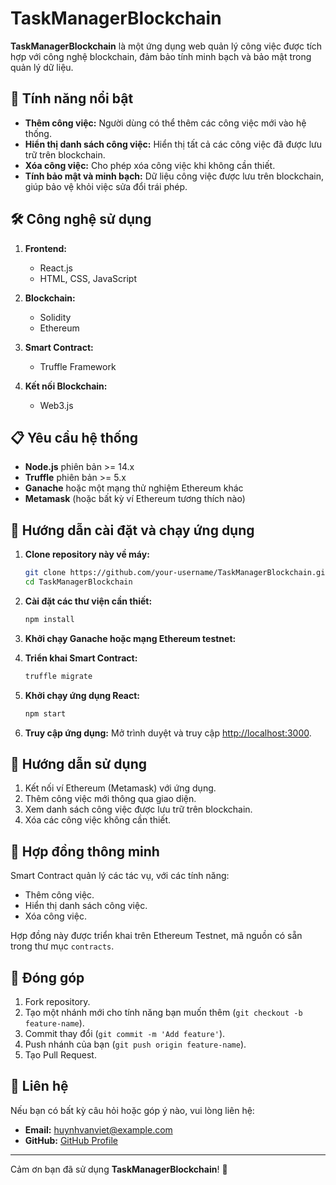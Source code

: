 
# TaskManagerBlockchain

**TaskManagerBlockchain** là một ứng dụng web quản lý công việc được tích hợp với công nghệ blockchain, đảm bảo tính minh bạch và bảo mật trong quản lý dữ liệu.

## 🚀 Tính năng nổi bật

- **Thêm công việc:** Người dùng có thể thêm các công việc mới vào hệ thống.  
- **Hiển thị danh sách công việc:** Hiển thị tất cả các công việc đã được lưu trữ trên blockchain.  
- **Xóa công việc:** Cho phép xóa công việc khi không cần thiết.  
- **Tính bảo mật và minh bạch:** Dữ liệu công việc được lưu trên blockchain, giúp bảo vệ khỏi việc sửa đổi trái phép.  

## 🛠️ Công nghệ sử dụng

1. **Frontend:**
   - React.js
   - HTML, CSS, JavaScript

2. **Blockchain:**
   - Solidity
   - Ethereum

3. **Smart Contract:**
   - Truffle Framework

4. **Kết nối Blockchain:**
   - Web3.js

## 📋 Yêu cầu hệ thống

- **Node.js** phiên bản >= 14.x  
- **Truffle** phiên bản >= 5.x  
- **Ganache** hoặc một mạng thử nghiệm Ethereum khác  
- **Metamask** (hoặc bất kỳ ví Ethereum tương thích nào)

## 📖 Hướng dẫn cài đặt và chạy ứng dụng

1. **Clone repository này về máy:**
   ```bash
   git clone https://github.com/your-username/TaskManagerBlockchain.git
   cd TaskManagerBlockchain
   ```

2. **Cài đặt các thư viện cần thiết:**
   ```bash
   npm install
   ```

3. **Khởi chạy Ganache hoặc mạng Ethereum testnet:**

4. **Triển khai Smart Contract:**
   ```bash
   truffle migrate
   ```

5. **Khởi chạy ứng dụng React:**
   ```bash
   npm start
   ```

6. **Truy cập ứng dụng:**
   Mở trình duyệt và truy cập [http://localhost:3000](http://localhost:3000).

## 🌟 Hướng dẫn sử dụng

1. Kết nối ví Ethereum (Metamask) với ứng dụng.
2. Thêm công việc mới thông qua giao diện.
3. Xem danh sách công việc được lưu trữ trên blockchain.
4. Xóa các công việc không cần thiết.

## 📄 Hợp đồng thông minh

Smart Contract quản lý các tác vụ, với các tính năng:
- Thêm công việc.
- Hiển thị danh sách công việc.
- Xóa công việc.

Hợp đồng này được triển khai trên Ethereum Testnet, mã nguồn có sẵn trong thư mục `contracts`.

## 👥 Đóng góp

1. Fork repository.  
2. Tạo một nhánh mới cho tính năng bạn muốn thêm (`git checkout -b feature-name`).  
3. Commit thay đổi (`git commit -m 'Add feature'`).  
4. Push nhánh của bạn (`git push origin feature-name`).  
5. Tạo Pull Request.

## 📧 Liên hệ

Nếu bạn có bất kỳ câu hỏi hoặc góp ý nào, vui lòng liên hệ:  
- **Email:** huynhvanviet@example.com  
- **GitHub:** [GitHub Profile](https://github.com/your-username)

---

Cảm ơn bạn đã sử dụng **TaskManagerBlockchain**! 🌟

